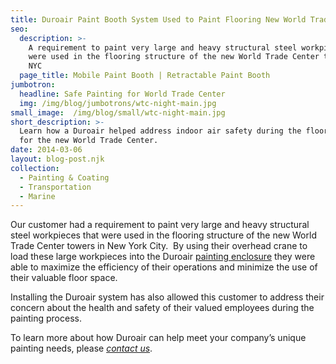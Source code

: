 ```yaml
---
title: Duroair Paint Booth System Used to Paint Flooring New World Trade Center
seo:
  description: >-
    A requirement to paint very large and heavy structural steel workpieces that
    were used in the flooring structure of the new World Trade Center towers in
    NYC
  page_title: Mobile Paint Booth | Retractable Paint Booth
jumbotron:
  headline: Safe Painting for World Trade Center
  img: /img/blog/jumbotrons/wtc-night-main.jpg
small_image:  /img/blog/small/wtc-night-main.jpg
short_description: >-
  Learn how a Duroair helped address indoor air safety during the floor painting
  for the new World Trade Center.
date: 2014-03-06
layout: blog-post.njk
collection:
  - Painting & Coating
  - Transportation
  - Marine
---
```


Our customer had a requirement to paint very large and heavy structural steel workpieces that were used in the flooring structure of the new World Trade Center towers in New York City.  By using their overhead crane to load these large workpieces into the Duroair [painting enclosure](/technologies-solutions/retractable-enclosure-systems/) they were able to maximize the efficiency of their operations and minimize the use of their valuable floor space.

Installing the Duroair system has also allowed this customer to address their concern about the health and safety of their valued employees during the painting process.

To learn more about how Duroair can help meet your company’s unique painting needs, please [_contact us_](https://www.duroair.com/contact-us/ "Contact Us").
